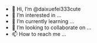 - 👋 Hi, I’m @daixuefei333cute
- 👀 I’m interested in ...
- 🌱 I’m currently learning ...
- 💞️ I’m looking to collaborate on ...
- 📫 How to reach me ...

<!---
daixuefei333cute/daixuefei333cute is a ✨ special ✨ repository because its `README.md` (this file) appears on your GitHub profile.
You can click the Preview link to take a look at your changes.
--->
